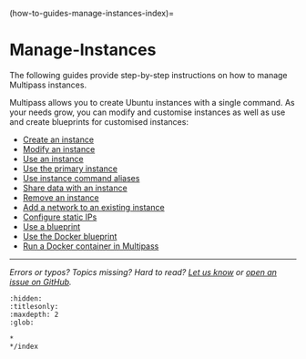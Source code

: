(how-to-guides-manage-instances-index)=
# Manage-Instances

The following guides provide step-by-step instructions on how to manage Multipass instances. 

Multipass allows you to create Ubuntu instances with a single command. As your needs grow, you can modify and customise instances as well as use and create blueprints for customised instances: <!--- This line added by @nielsenjared -->

- [Create an instance](/how-to-guides/manage-instances/create-an-instance)
- [Modify an instance](/how-to-guides/manage-instances/modify-an-instance)
- [Use an instance](/how-to-guides/manage-instances/use-an-instance)
- [Use the primary instance](/how-to-guides/manage-instances/use-the-primary-instance)
- [Use instance command aliases](/how-to-guides/manage-instances/use-instance-command-aliases)
- [Share data with an instance](/how-to-guides/manage-instances/share-data-with-an-instance)
- [Remove an instance](/how-to-guides/manage-instances/remove-an-instance)
- [Add a network to an existing instance](/how-to-guides/manage-instances/add-a-network-to-an-existing-instance)
- [Configure static IPs](/how-to-guides/manage-instances/configure-static-ips)
- [Use a blueprint](/how-to-guides/manage-instances/use-a-blueprint)
- [Use the Docker blueprint](/how-to-guides/manage-instances/use-the-docker-blueprint)
- [Run a Docker container in Multipass](/how-to-guides/manage-instances/run-a-docker-container-in-multipass)

---

*Errors or typos? Topics missing? Hard to read? <a href="https://docs.google.com/forms/d/e/1FAIpQLSd0XZDU9sbOCiljceh3rO_rkp6vazy2ZsIWgx4gsvl_Sec4Ig/viewform?usp=pp_url&entry.317501128=https://multipass.run/docs/manage-instances" target="_blank">Let us know</a> or <a href="https://github.com/canonical/multipass/issues/new/choose" target="_blank">open an issue on GitHub</a>.*


```{toctree}
:hidden:
:titlesonly:
:maxdepth: 2
:glob:

*
*/index
